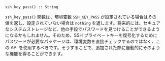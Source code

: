 ```
ssh_key_pass() :: String
```

`ssh_key_pass()` 関数は、環境変数 `SSH_KEY_PASS` が設定されている場合はその値を返し、設定されていない場合は `nothing` を返します。将来的には、セキュアなシステムストレージなど、他の手段でパスワードを見つけることができるようになるかもしれません。そのため、SSH プライベートキーを復号化するためにパスワードが必要なパッケージは、環境変数を直接チェックするのではなく、この API を使用するべきです。そうすることで、追加された際に自動的にそのような機能を得ることができます。
